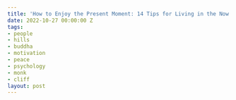 ```yaml
---
title: 'How to Enjoy the Present Moment: 14 Tips for Living in the Now'
date: 2022-10-27 00:00:00 Z
tags:
- people
- hills
- buddha
- motivation
- peace
- psychology
- monk
- cliff
layout: post
---
```


